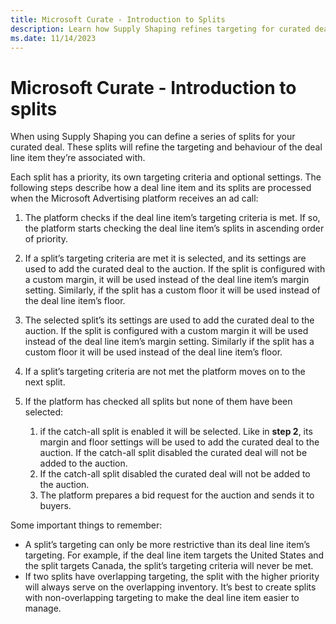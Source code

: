 ```yaml
---
title: Microsoft Curate - Introduction to Splits
description: Learn how Supply Shaping refines targeting for curated deals using prioritized splits processed during ad calls.
ms.date: 11/14/2023
---
```


# Microsoft Curate - Introduction to splits

When using Supply Shaping you can define a series of splits for your curated deal. These splits will refine the targeting and behaviour of the deal line item they’re associated with.

Each split has a priority, its own targeting criteria and optional settings. The following steps describe how a deal line item and its splits are processed when the Microsoft Advertising platform receives an ad call:

1. The platform checks if the deal line item’s targeting criteria is met. If so, the platform starts checking the deal line item’s splits in ascending order of priority.

1. If a split’s targeting criteria are met it is selected, and its settings are used to add the curated deal to the auction. If the split is configured with a custom margin, it will be used instead of the deal line item’s margin setting. Similarly, if the split has a custom floor it will be used instead of the deal line item’s floor. 

1. The selected split’s its settings are used to add the curated deal to the auction. If the split is configured with a custom margin it will be used instead of the deal line item’s margin setting. Similarly if the split has a custom floor it will be used instead of the deal line item’s floor.

1. If a split’s targeting criteria are not met the platform moves on to the next split.

1. If the platform has checked all splits but none of them have been selected:

    1. if the catch-all split is enabled it will be selected. Like in **step 2**, its margin and floor settings will be used to add the curated deal to the auction. If the catch-all split disabled the curated deal will not be added to the auction.
    1. If the catch-all split disabled the curated deal will not be added to the auction.
    1. The platform prepares a bid request for the auction and sends it to buyers.

Some important things to remember:

- A split’s targeting can only be more restrictive than its deal line item’s targeting. For example, if the deal line item targets the United States and the split targets Canada, the split’s targeting criteria will never be met.
- If two splits have overlapping targeting, the split with the higher priority will always serve on the overlapping inventory. It’s best to create splits with non-overlapping targeting to make the deal line item easier to manage.
